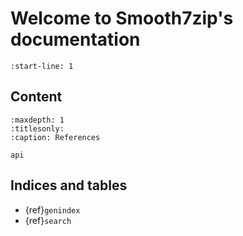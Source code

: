 # Welcome to Smooth7zip's documentation

<!-- Extract content from start line 1 of README.md -->

```{include} ../README.md
:start-line: 1
```

## Content


```{toctree}
:maxdepth: 1
:titlesonly:
:caption: References

api
```

## Indices and tables

* {ref}`genindex`
* {ref}`search`
